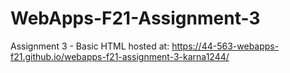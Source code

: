 # WebApps-F21-Assignment-3
Assignment 3 - Basic HTML
hosted at: https://44-563-webapps-f21.github.io/webapps-f21-assignment-3-karna1244/

